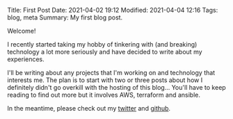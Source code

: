 Title: First Post
Date: 2021-04-02 19:12
Modified: 2021-04-04 12:16
Tags: blog, meta
Summary: My first blog post.

Welcome!

I recently started taking my hobby of tinkering with (and breaking) technology a lot more seriously and have decided to write about my experiences.

I'll be writing about any projects that I'm working on and technology that interests me. 
The plan is to start with two or three posts about how I definitely didn't go overkill with the hosting of this blog... You'll have to keep reading to find out more but it involves AWS, terraform and ansible.

In the meantime, please check out my [twitter](https://twitter.com/rossw_) and [github](https://github.com/rosswf).